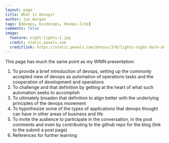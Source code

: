 ```yaml
---
layout: page
title: What Is Devops?
author: joe_morgan
tags: [devops, bizdevops, devops-lite]
comments: false
image:
  feature: night-lights-1.jpg
  credit: static.pexels.com
  creditlink: https://static.pexels.com/photos/370/lights-night-dark-abstract.jpeg
---
```


This page has much the same point as my WNIN presentation:

1. To provide a brief introduction of devops, setting up the commonly accepted view of devops as automation of operations tasks and the cooperation of development and operations
2. To challenge and that definition by getting at the heart of what such automation seeks to accomplish
3. To ultimately broaden that definition to align better with the underlying principles of the devops movement
4. To hypothesize some of the types of applications that devops thought can have in other areas of business and life
5. To invite the audience to participate in the conversation, in the post comments and even by contributing to the github repo for the blog (link to the submit a post page)
6. References for further learning
